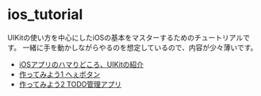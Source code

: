 # ios_tutorial

UIKitの使い方を中心にしたiOSの基本をマスターするためのチュートリアルです。
一緒に手を動かしながらやるのを想定しているので、内容が少々薄いです。

- [iOSアプリのハマりどころ、UIKitの紹介](ios_tuto1.md)
- [作ってみよう1 へぇボタン](ios_tuto2_hee.md)
- [作ってみよう2 TODO管理アプリ](ios_tuto3_todo.md)
